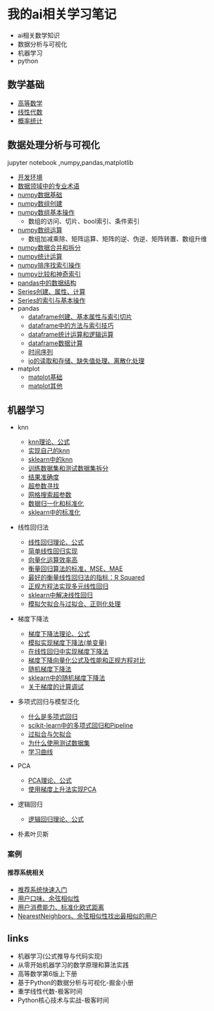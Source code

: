 # 我的ai相关学习笔记

- ai相关数学知识
- 数据分析与可视化
- 机器学习
- python

## 数学基础

- [高等数学](math/高等数学.md)
- [线性代数](math/线性代数.md)
- [概率统计](math/概率统计.md)

## 数据处理分析与可视化

jupyter notebook ,numpy,pandas,matplotlib

- [开发环境](datahandling/开发环境.md)
- [数据领域中的专业术语](datahandling/数据领域中的专业术语.md)
- [numpy数据基础](datahandling/01-NumpyArrayBasics/01-NumpyArrayBasics.ipynb)
- [numpy数组创建](datahandling/02-NumpyCreateArray/02CreateNumpyArray.ipynb)
- [numpy数组基本操作](datahandling/03-NumpyArrayBasicOperations/03-NumpyArrayBasicOperations.ipynb)
    - 数组的访问、切片、bool索引、条件索引
- [numpy数组运算](datahandling/04-NumpyComputationArray/04-ComputationNumpyArray.ipynb)
    - 数组加减乘除、矩阵运算、矩阵的逆、伪逆、矩阵转置、数组升维
- [numpy数据合并和拆分](datahandling/05-NumpyConcatenateAndSplit/05-ConcatenateAndSplit.ipynb)
- [numpy统计运算](datahandling/06-NumpyAggregationOperator/06-AggregationOperator.ipynb)
- [numpy排序找索引操作](datahandling/07-NumpyArgAndSortOperation/07-ArgAndSortOperation.ipynb)
- [numpy比较和神奇索引](datahandling/08-ComparisonAndFancyIndexing/08-ComparisonAndFancyIndexing.ipynb)
- [pandas中的数据结构](datahandling/20-PandasDataFrameSeriesPanel/pandasDataFrameSeriesPanel.ipynb)
- [Series创建、属性、计算](datahandling/21-SeriesBasic/seriesBasic.ipynb)
- [Series的索引与基本操作](datahandling/22-SerieIndexAndOperation/22-seriesIndexAndOperation.ipynb)
- pandas
    - [dataframe创建、基本属性与索引切片](datahandling/23-PandasDataframeBasic/dataframeBasic.ipynb)
    - [dataframe中的方法与索引技巧](datahandling/24-PandasDataframeMethodAndIndex/dataframeMethodAndIndex.ipynb)
    - [dataframe统计运算和逻辑运算](datahandling/25-PandasDataframeStatAndLogic/dataframeStatAndLogic.ipynb)
    - [dataframe数据计算](datahandling/26-PandasDataframeCompute/dataframe_compute.ipynb)
    - [时间序列](datahandling/27-PandasTime/pandas_time.ipynb)
    - [io的读取和存储、缺失值处理、离散化处理](datahandling/28-PandasIoAndNanAndDiscrete/pandasIoNan.ipynb)
- matplot
    - [matplot基础](datahandling/31-Matplotlib-Basics/Matplotlib-Basics.ipynb)
    - [matplot其他](datahandling/32-Matplot/matplot.ipynb)

## 机器学习

- knn
    - [knn理论、公式](machinelearning/knn.md)
    - [实现自己的knn](machinelearning/knn/01-kNNBasics/kNNBasics.ipynb)
    - [sklearn中的knn](machinelearning/knn/02-kNNInScikitLearn/kNNinScikitlearn.ipynb)
    - [训练数据集和测试数据集拆分](machinelearning/knn/03-TrainTestSplit/TrainTestSplit.ipynb)
    - [结果准确度](machinelearning/knn/04-AccuracyScore/AccuracyScore.ipynb)
    - [超参数寻找](machinelearning/knn/05-HyperParameters/HyperParameters.ipynb)
    - [网格搜索超参数](machinelearning/knn/06-GridSearch/GridSearch.ipynb)
    - [数据归一化和标准化](machinelearning/knn/07-FeatureScaling/FeatureScaling.ipynb)
    - [sklearn中的标准化](machinelearning/knn/08-ScalerinScikitLearn/ScalerInScikitLearn.ipyn)
- 线性回归法
    - [线性回归理论、公式](machinelearning/线性回归.md)
    - [简单线性回归实现](machinelearning/linearRegression/01-SimpleLinearRegressionImplementation/SimpleLinearRegressionImplementation.ipynb)
    - [向量化运算效率高](machinelearning/linearRegression/02-Vectorization/Vectorization.ipynb)
    - [衡量回归算法的标准，MSE、MAE](machinelearning/linearRegression/03-RegressionMetricsMSE-vs-MAE/RegressionMetricsMSE-vs-MAE.ipynb)
    - [最好的衡量线性回归法的指标：R Squared ](machinelearning/linearRegression/04-R-Squared/R-Squared.ipynb)
    - [正规方程法实现多元线性回归](machinelearning/linearRegression/05-OurLinearRegression/OurLinearRegression.ipynb)
    - [sklearn中解决线性回归](machinelearning/linearRegression/06-RegressionInScikitLlearn/RegressionInScikitlearn.ipynb)
    - [模拟欠拟合与过拟合、正则化处理](machinelearning/linearRegression/08-UnderfittingAndOverfitting/underfittingAndOverfitting.ipynb)

- 梯度下降法
    - [梯度下降法理论、公式](machinelearning/梯度下降法.md)
    - [模拟实现梯度下降法(单变量)](machinelearning/gradientDescent/01-GradientDescentSimulations/01-GradientDescentSimulations.ipynb)
    - [在线性回归中实现梯度下降法](machinelearning/gradientDescent/02-ImplementGradientDescentInLinearRegression/02-ImplementGradientDescentInLinearRegression.ipynb)
    - [梯度下降向量化公式及性能和正规方程对比](machinelearning/gradientDescent/03-VectorizeGradientDescent/03-VectorizeGradientDescent.ipynb)
    - [随机梯度下降法](machinelearning/gradientDescent/04-StochasticGradientDescent/04-StochasticGradientDescent.ipynb)
    - [sklearn中的随机梯度下降法](machinelearning/gradientDescent/05-SGDInScikitLearn/SGDInScikitLearn.ipynb)
    - [关于梯度的计算调试](machinelearning/gradientDescent/06-DebugGradient/DebugGradient.ipynb)
- 多项式回归与模型泛化
  - [什么是多项式回归](machinelearning/polynomialRegressionAndModelGeneralization/01-whatIsPolynomialRegression/whatIsPolynomialRegression.ipynb)
  - [scikit-learn中的多项式回归和Pipeline](machinelearning/polynomialRegressionAndModelGeneralization/02-PolynomialRegressionInScikitLearn/polynomialRegressionInScikitLearn.ipynb)
  - [过拟合与欠拟合](machinelearning/polynomialRegressionAndModelGeneralization/03-OverfittingAndUnderfitting/overfittingAndUnderfitting.ipynb)
  - [为什么使用测试数据集](machinelearning/polynomialRegressionAndModelGeneralization/04-WhyTrainTestSplit/WhyTrainTestSplit.ipynb)
  - [学习曲线](machinelearning/polynomialRegressionAndModelGeneralization/05-LearningCurve/LearningCurve.ipynb)
- PCA
  - [PCA理论、公式](machinelearning/PCA与梯度上升法.md)
  - [使用梯度上升法实现PCA](machinelearning/pcaAndGradientAscent/01-Implement-PCA-in-BGA/Implement-PCA-in-BGA.ipynb)
  
- 逻辑回归
    - [逻辑回归理论、公式](machinelearning/逻辑回归.md)

- 朴素叶贝斯

### 案例

#### 推荐系统相关

- [推荐系统快速入门](machinelearning/推荐系统入门.md)
- [用户口味、余弦相似性](machinelearning/recommand/01consine_simiartiy/consine_similarty.ipynb)
- [用户消费能力、标准化欧式距离](machinelearning/recommand/02distance/distance.ipynb)
- [NearestNeighbors、余弦相似性找出最相似的用户](machinelearning/recommand/03NearestNeighborsAndConsineSimiarity/NearestNeighbors_and_consine_simiarity.ipynb)

## links

- 机器学习(公式推导与代码实现)
- 从零开始机器学习的数学原理和算法实践
- 高等数学第6版上下册
- 基于Python的数据分析与可视化-掘金小册
- 重学线性代数-极客时间
- Python核心技术与实战-极客时间
  




